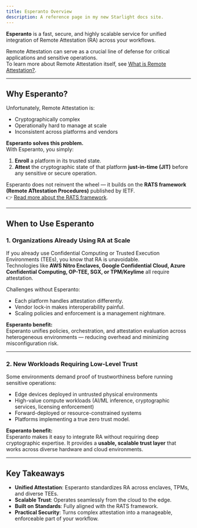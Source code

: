 ```yaml
---
title: Esperanto Overview
description: A reference page in my new Starlight docs site.
---
```


**Esperanto** is a fast, secure, and highly scalable service for unified integration of Remote Attestation (RA) across your workflows.

Remote Attestation can serve as a crucial line of defense for critical applications and sensitive operations.  
To learn more about Remote Attestation itself, see [What is Remote Attestation?](/ra_overview).

---

## Why Esperanto?

Unfortunately, Remote Attestation is:

- Cryptographically complex
- Operationally hard to manage at scale
- Inconsistent across platforms and vendors

**Esperanto solves this problem.**  
With Esperanto, you simply:

1. **Enroll** a platform in its trusted state.
2. **Attest** the cryptographic state of that platform **just-in-time (JIT)** before any sensitive or secure operation.

Esperanto does not reinvent the wheel — it builds on the **RATS framework (Remote ATtestation Procedures)** published by IETF.  
👉 [Read more about the RATS framework](link-to-ref-3).

---

## When to Use Esperanto

### 1. Organizations Already Using RA at Scale

If you already use Confidential Computing or Trusted Execution Environments (TEEs), you know that RA is unavoidable.  
Technologies like **AWS Nitro Enclaves, Google Confidential Cloud, Azure Confidential Computing, OP-TEE, SGX, or TPM/Keylime** all require attestation.

Challenges without Esperanto:

- Each platform handles attestation differently.
- Vendor lock-in makes interoperability painful.
- Scaling policies and enforcement is a management nightmare.

**Esperanto benefit:**  
Esperanto unifies policies, orchestration, and attestation evaluation across heterogeneous environments — reducing overhead and minimizing misconfiguration risk.

---

### 2. New Workloads Requiring Low-Level Trust

Some environments demand proof of trustworthiness before running sensitive operations:

- Edge devices deployed in untrusted physical environments
- High-value compute workloads (AI/ML inference, cryptographic services, licensing enforcement)
- Forward-deployed or resource-constrained systems
- Platforms implementing a true zero trust model.

**Esperanto benefit:**  
Esperanto makes it easy to integrate RA without requiring deep cryptographic expertise. It provides a **usable, scalable trust layer** that works across diverse hardware and cloud environments.

---

## Key Takeaways

- **Unified Attestation**: Esperanto standardizes RA across enclaves, TPMs, and diverse TEEs.
- **Scalable Trust**: Operates seamlessly from the cloud to the edge.
- **Built on Standards**: Fully aligned with the RATS framework.
- **Practical Security**: Turns complex attestation into a manageable, enforceable part of your workflow.
